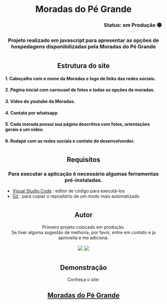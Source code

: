 # <div align="center"> Moradas do Pé Grande </div>
### <div align="right">Status: em Produção 🟢 </div>

### <div align="center">Projeto realizado em javascript para apresentar as opções de hospedagens disponibilizadas pela Moradas do Pé Grande</div>
#

## <div align="center">Estrutura do site<div>

#### 1. Cabeçalho com o nome da Moradas e logo de links das redes sociais.
#### 2. Página inicial com carrousel de fotos e todas as opções de moradas.
#### 3. Vídeo do youtube da Moradas.
#### 4. Contato por whatsapp
#### 5. Cada morada possui sua página descritiva com fotos, orientações gerais e um vídeo.
#### 6. Rodapé com as redes sociais e contato do desenvolverdor.
#

## <div align="center">Requisitos</div>
### <div align="center"> Para executar a aplicação é necessário algumas ferramentas pré-instaladas.</div>

* [Visual Studio Code](https://code.visualstudio.com/) : editor de código para executá-los
* [Git](https://git-scm.com) : para copiar o repositório de um modo mais automatizado

#

## <div align="center">Autor</div>
<div align="center">Primeiro projeto colocado em produção. <br/>
Se tiver alguma sugestão de melhoria, por favor, entre em contato e ja aproveita e me adiciona.<br><br/>
<a href="https://www.linkedin.com/in/renan-veronez-drechsler-54a4801a3/" target="_blank"><img src="https://img.shields.io/badge/-LinkedIn-%230077B5?style=for-the-badge&logo=linkedin&logoColor=white"></a> 
<a href="https://app.rocketseat.com.br/me/renan-veronez-drechsler-05266" target="_blank"><img src="https://img.shields.io/badge/-Rocketseat-000?style=for-the-badge&logo=rocketseat&logoColor=black"></a>
</div>

#

 ## <div align="center">Demonstração</div>
 <div align="center">Conheça o site:
 <h2><a href="https://moradasdopegrande.com.br/">Moradas do Pé Grande</a></h2></div>
